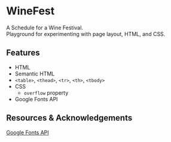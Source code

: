 # WineFest
A Schedule for a Wine Festival. <br />
Playground for experimenting with page layout, HTML, and CSS.


## Features
* HTML
* Semantic HTML
* `<table>`, `<thead>`, `<tr>`, `<th>`, `<tbody>`
* CSS
  * `overflow` property
* Google Fonts API

## Resources & Acknowledgements
[Google Fonts API](https://fonts.google.com/)